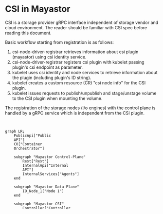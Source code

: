 # CSI in Mayastor

CSI is a storage provider gRPC interface independent of storage vendor and
cloud environment. The reader should be familiar with CSI spec before reading this
document.

Basic workflow starting from registration is as follows:

1. csi-node-driver-registrar retrieves information about csi plugin (mayastor) using csi identity service.
1. csi-node-driver-registrar registers csi plugin with kubelet passing plugin's csi endpoint as parameter.
1. kubelet uses csi identity and node services to retrieve information about the plugin (including plugin's ID string).
1. kubelet creates a custom resource (CR) "csi node info" for the CSI plugin.
1. kubelet issues requests to publish/unpublish and stage/unstage volume to the CSI plugin when mounting the volume.

The registration of the storage nodes (i/o engines) with the control plane is handled
by a gRPC service which is independent from the CSI plugin.

<br>

```mermaid
graph LR;
    PublicApi["Public
    API"]
    CO["Container
    Orchestrator"]

    subgraph "Mayastor Control-Plane"
        Rest["Rest"]
        InternalApi["Internal
        API"]
        InternalServices["Agents"]
    end

    subgraph "Mayastor Data-Plane"
        IO_Node_1["Node 1"]
    end

    subgraph "Mayastor CSI"
        Controller["Controller
        Plugin"]
        Node_1["Node
        Plugin"]
    end

    %% Connections
    CO --> Node_1
    CO --> Controller
    Controller --> |REST/http| PublicApi
    PublicApi --> Rest
    Rest --> |gRPC| InternalApi
    InternalApi --> |gRPC| InternalServices
    Node_1 <--> PublicApi
    Node_1 --> |NVMeOF| IO_Node_1
    IO_Node_1 <--> |gRPC| InternalServices
```
